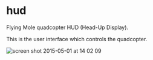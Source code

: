 # hud

Flying Mole quadcopter HUD (Head-Up Display).

This is the user interface which controls the quadcopter.

![screen shot 2015-05-01 at 14 02 09](https://cloud.githubusercontent.com/assets/506932/7429919/bed8b234-f00a-11e4-97ce-4d3a14d1938e.png)
